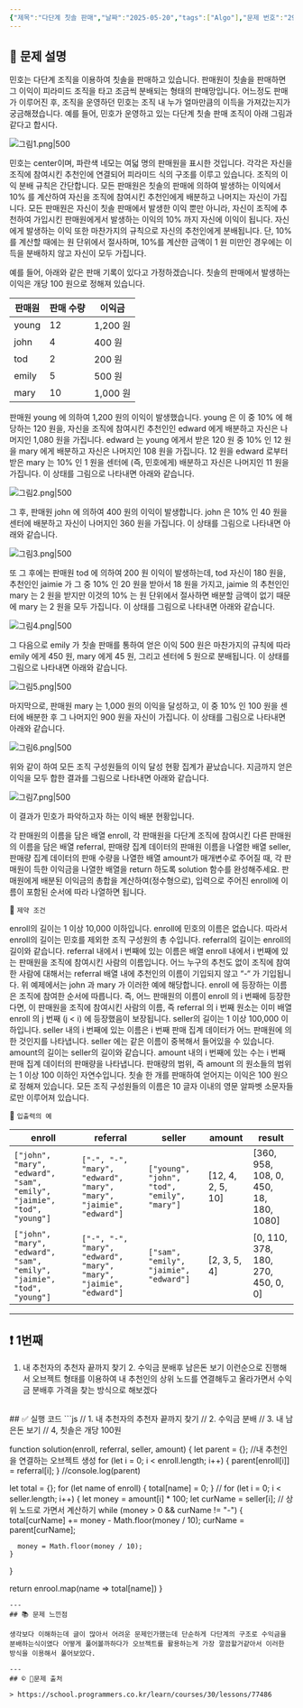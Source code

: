 ```yaml
---
{"제목":"다단계 칫솔 판매","날짜":"2025-05-20","tags":["Algo"],"문제 번호":"29","출처":"https://school.programmers.co.kr/learn/courses/30/lessons/77486","dg-publish":true,"permalink":"/공부/Algo/트리/다단계 칫솔 판매/","dgPassFrontmatter":true,"created":"2025-05-20T21:29:03.257+09:00","updated":"2025-05-20T22:05:33.670+09:00"}
---
```


## 📔 문제 설명


민호는 다단계 조직을 이용하여 칫솔을 판매하고 있습니다. 판매원이 칫솔을 판매하면 그 이익이 피라미드 조직을 타고 조금씩 분배되는 형태의 판매망입니다. 어느정도 판매가 이루어진 후, 조직을 운영하던 민호는 조직 내 누가 얼마만큼의 이득을 가져갔는지가 궁금해졌습니다. 예를 들어, 민호가 운영하고 있는 다단계 칫솔 판매 조직이 아래 그림과 같다고 합시다.

![그림1.png|500](https://grepp-programmers.s3.ap-northeast-2.amazonaws.com/files/production/69c07bd8-1707-422c-a05d-5de3498b7048/%E1%84%80%E1%85%B3%E1%84%85%E1%85%B5%E1%86%B71.png)

민호는 center이며, 파란색 네모는 여덟 명의 판매원을 표시한 것입니다. 각각은 자신을 조직에 참여시킨 추천인에 연결되어 피라미드 식의 구조를 이루고 있습니다. 조직의 이익 분배 규칙은 간단합니다. 모든 판매원은 칫솔의 판매에 의하여 발생하는 이익에서 10% 를 계산하여 자신을 조직에 참여시킨 추천인에게 배분하고 나머지는 자신이 가집니다. 모든 판매원은 자신이 칫솔 판매에서 발생한 이익 뿐만 아니라, 자신이 조직에 추천하여 가입시킨 판매원에게서 발생하는 이익의 10% 까지 자신에 이익이 됩니다. 자신에게 발생하는 이익 또한 마찬가지의 규칙으로 자신의 추천인에게 분배됩니다. 단, 10% 를 계산할 때에는 원 단위에서 절사하며, 10%를 계산한 금액이 1 원 미만인 경우에는 이득을 분배하지 않고 자신이 모두 가집니다.

예를 들어, 아래와 같은 판매 기록이 있다고 가정하겠습니다. 칫솔의 판매에서 발생하는 이익은 개당 100 원으로 정해져 있습니다.

| 판매원   | 판매 수량 | 이익금     |
| ----- | ----- | ------- |
| young | 12    | 1,200 원 |
| john  | 4     | 400 원   |
| tod   | 2     | 200 원   |
| emily | 5     | 500 원   |
| mary  | 10    | 1,000 원 |
판매원 young 에 의하여 1,200 원의 이익이 발생했습니다. young 은 이 중 10% 에 해당하는 120 원을, 자신을 조직에 참여시킨 추천인인 edward 에게 배분하고 자신은 나머지인 1,080 원을 가집니다. edward 는 young 에게서 받은 120 원 중 10% 인 12 원을 mary 에게 배분하고 자신은 나머지인 108 원을 가집니다. 12 원을 edward 로부터 받은 mary 는 10% 인 1 원을 센터에 (즉, 민호에게) 배분하고 자신은 나머지인 11 원을 가집니다. 이 상태를 그림으로 나타내면 아래와 같습니다.

![그림2.png|500](https://grepp-programmers.s3.ap-northeast-2.amazonaws.com/files/production/f016005d-6555-4c05-ad39-b413645b9217/%E1%84%80%E1%85%B3%E1%84%85%E1%85%B5%E1%86%B72.png)

그 후, 판매원 john 에 의하여 400 원의 이익이 발생합니다. john 은 10% 인 40 원을 센터에 배분하고 자신이 나머지인 360 원을 가집니다. 이 상태를 그림으로 나타내면 아래와 같습니다.

![그림3.png|500](https://grepp-programmers.s3.ap-northeast-2.amazonaws.com/files/production/89418fb8-a704-4856-81e2-f84038d71ee2/%E1%84%80%E1%85%B3%E1%84%85%E1%85%B5%E1%86%B73.png)

또 그 후에는 판매원 tod 에 의하여 200 원 이익이 발생하는데, tod 자신이 180 원을, 추천인인 jaimie 가 그 중 10% 인 20 원을 받아서 18 원을 가지고, jaimie 의 추천인인 mary 는 2 원을 받지만 이것의 10% 는 원 단위에서 절사하면 배분할 금액이 없기 때문에 mary 는 2 원을 모두 가집니다. 이 상태를 그림으로 나타내면 아래와 같습니다.

![그림4.png|500](https://grepp-programmers.s3.ap-northeast-2.amazonaws.com/files/production/ec4a60a1-bb7d-45bd-befe-1ea652d094b7/%E1%84%80%E1%85%B3%E1%84%85%E1%85%B5%E1%86%B74.png)

그 다음으로 emily 가 칫솔 판매를 통하여 얻은 이익 500 원은 마찬가지의 규칙에 따라 emily 에게 450 원, mary 에게 45 원, 그리고 센터에 5 원으로 분배됩니다. 이 상태를 그림으로 나타내면 아래와 같습니다.

![그림5.png|500](https://grepp-programmers.s3.ap-northeast-2.amazonaws.com/files/production/4fb2164f-71b0-48ff-a2d0-e2fd8133e329/%E1%84%80%E1%85%B3%E1%84%85%E1%85%B5%E1%86%B75.png)

마지막으로, 판매원 mary 는 1,000 원의 이익을 달성하고, 이 중 10% 인 100 원을 센터에 배분한 후 그 나머지인 900 원을 자신이 가집니다. 이 상태를 그림으로 나타내면 아래와 같습니다.

![그림6.png|500](https://grepp-programmers.s3.ap-northeast-2.amazonaws.com/files/production/0527a713-4fc4-47db-98d3-49ce6d911dfd/%E1%84%80%E1%85%B3%E1%84%85%E1%85%B5%E1%86%B76.png)

위와 같이 하여 모든 조직 구성원들의 이익 달성 현황 집계가 끝났습니다. 지금까지 얻은 이익을 모두 합한 결과를 그림으로 나타내면 아래와 같습니다.

![그림7.png|500](https://grepp-programmers.s3.ap-northeast-2.amazonaws.com/files/production/970f1df0-4f00-480f-93a3-13c7e30b19cb/%E1%84%80%E1%85%B3%E1%84%85%E1%85%B5%E1%86%B77.png)

이 결과가 민호가 파악하고자 하는 이익 배분 현황입니다.

각 판매원의 이름을 담은 배열 enroll, 각 판매원을 다단계 조직에 참여시킨 다른 판매원의 이름을 담은 배열 referral, 판매량 집계 데이터의 판매원 이름을 나열한 배열 seller, 판매량 집계 데이터의 판매 수량을 나열한 배열 amount가 매개변수로 주어질 때, 각 판매원이 득한 이익금을 나열한 배열을 return 하도록 solution 함수를 완성해주세요. 판매원에게 배분된 이익금의 총합을 계산하여(정수형으로), 입력으로 주어진 enroll에 이름이 포함된 순서에 따라 나열하면 됩니다.

📓 `제약 조건`

enroll의 길이는 1 이상 10,000 이하입니다.
enroll에 민호의 이름은 없습니다. 따라서 enroll의 길이는 민호를 제외한 조직 구성원의 총 수입니다.
referral의 길이는 enroll의 길이와 같습니다.
referral 내에서 i 번째에 있는 이름은 배열 enroll 내에서 i 번째에 있는 판매원을 조직에 참여시킨 사람의 이름입니다.
어느 누구의 추천도 없이 조직에 참여한 사람에 대해서는 referral 배열 내에 추천인의 이름이 기입되지 않고 “-“ 가 기입됩니다. 위 예제에서는 john 과 mary 가 이러한 예에 해당합니다.
enroll 에 등장하는 이름은 조직에 참여한 순서에 따릅니다.
즉, 어느 판매원의 이름이 enroll 의 i 번째에 등장한다면, 이 판매원을 조직에 참여시킨 사람의 이름, 즉 referral 의 i 번째 원소는 이미 배열 enroll 의 j 번째 (j < i) 에 등장했음이 보장됩니다.
seller의 길이는 1 이상 100,000 이하입니다.
seller 내의 i 번째에 있는 이름은 i 번째 판매 집계 데이터가 어느 판매원에 의한 것인지를 나타냅니다.
seller 에는 같은 이름이 중복해서 들어있을 수 있습니다.
amount의 길이는 seller의 길이와 같습니다.
amount 내의 i 번째에 있는 수는 i 번째 판매 집계 데이터의 판매량을 나타냅니다.
판매량의 범위, 즉 amount 의 원소들의 범위는 1 이상 100 이하인 자연수입니다.
칫솔 한 개를 판매하여 얻어지는 이익은 100 원으로 정해져 있습니다.
모든 조직 구성원들의 이름은 10 글자 이내의 영문 알파벳 소문자들로만 이루어져 있습니다.

📓 `입출력의 예`

|enroll|referral|seller|amount|result|
|---|---|---|---|---|
|`["john", "mary", "edward", "sam", "emily", "jaimie", "tod", "young"]`|`["-", "-", "mary", "edward", "mary", "mary", "jaimie", "edward"]`|`["young", "john", "tod", "emily", "mary"]`|[12, 4, 2, 5, 10]|[360, 958, 108, 0, 450, 18, 180, 1080]|
|`["john", "mary", "edward", "sam", "emily", "jaimie", "tod", "young"]`|`["-", "-", "mary", "edward", "mary", "mary", "jaimie", "edward"]`|`["sam", "emily", "jaimie", "edward"]`|[2, 3, 5, 4]|[0, 110, 378, 180, 270, 450, 0, 0]|

---
## ❗ 1번째

1. 내 추천자의 추천자 끝까지 찾기 2. 수익금 분배후 남은돈 보기 이런순으로 진행해서 오브젝트 형태를 이용하여 내 추천인의 상위 노드를 연결해두고 올라가면서 수익금 분배후 가격을 찾는 방식으로 해보겠다
<br>
## ✅ 실행 코드
```js
// 1. 내 추천자의 추천자 끝까지 찾기
// 2. 수익금 분배
// 3. 내 남은돈 보기
// 4, 칫솔은 개당 100원

function solution(enroll, referral, seller, amount) {
  let parent = {}; //내 추천인을 연결하는 오브젝트 생성
  for (let i = 0; i < enroll.length; i++) {
    parent[enroll[i]] = referral[i];
  }
  //console.log(parent)

  let total = {};
  for (let name of enroll) {
    total[name] = 0;
  }
  //
  for (let i = 0; i < seller.length; i++) {
    let money = amount[i] * 100;
    let curName = seller[i];
    // 상위 노드로 가면서 계산하기
    while (money > 0 && curName != "-") {
      total[curName] += money - Math.floor(money / 10);
      curName = parent[curName];

      money = Math.floor(money / 10);
    }
  }
  
  return enrool.map(name => total[name])
}
```
---
## 📚 문제 느낀점

생각보다 이해하는데 글이 많아서 어려운 문제인가했는데 단순하게 다단계의 구조로 수익금을 분배하는식이였다 어떻게 풀어볼까하다가 오브젝트를 활용하는게 가장 깔끔할거같아서 이러한 방식을 이용해서 풀어보았다.

---
## © 문제 출처

> https://school.programmers.co.kr/learn/courses/30/lessons/77486
